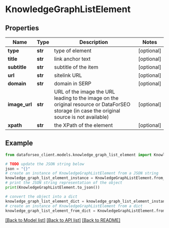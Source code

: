# KnowledgeGraphListElement


## Properties

Name | Type | Description | Notes
------------ | ------------- | ------------- | -------------
**type** | **str** | type of element | [optional] 
**title** | **str** | link anchor text | [optional] 
**subtitle** | **str** | subtitle of the item | [optional] 
**url** | **str** | sitelink URL | [optional] 
**domain** | **str** | domain in SERP | [optional] 
**image_url** | **str** | URL of the image the URL leading to the image on the original resource or DataForSEO storage (in case the original source is not available) | [optional] 
**xpath** | **str** | the XPath of the element | [optional] 

## Example

```python
from dataforseo_client.models.knowledge_graph_list_element import KnowledgeGraphListElement

# TODO update the JSON string below
json = "{}"
# create an instance of KnowledgeGraphListElement from a JSON string
knowledge_graph_list_element_instance = KnowledgeGraphListElement.from_json(json)
# print the JSON string representation of the object
print(KnowledgeGraphListElement.to_json())

# convert the object into a dict
knowledge_graph_list_element_dict = knowledge_graph_list_element_instance.to_dict()
# create an instance of KnowledgeGraphListElement from a dict
knowledge_graph_list_element_from_dict = KnowledgeGraphListElement.from_dict(knowledge_graph_list_element_dict)
```
[[Back to Model list]](../README.md#documentation-for-models) [[Back to API list]](../README.md#documentation-for-api-endpoints) [[Back to README]](../README.md)


